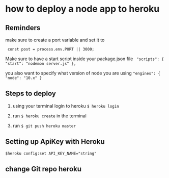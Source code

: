 # how to deploy a node app to heroku 

## Reminders 

make sure to  create a port variable and set it to 

` const post = process.env.PORT || 3000;`

Make sure to have a start script inside your package.json file  ``` 
"scripts": {
    "start": "nodemon server.js"
  }, ```

you also want to specify what version of node you are using  ``` "engines": {
    "node": "10.x"
  } ```


  ## Steps to deploy 

  1. using your terminal login to heroku `$ heroku login`

  2. run `$ heroku create` in the terminal

  3. run `$ git push heroku master`


## Setting up ApiKey with Heroku

``` $heroku config:set API_KEY_NAME="string" ```

## change Git repo heroku

``` $git remote set-url heroku https://git.heroku.com/keyology.git
 ```



